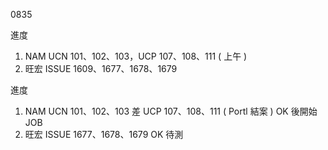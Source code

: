 0835

進度

1. NAM UCN 101、102、103，UCP 107、108、111 ( 上午 )
2. 旺宏 ISSUE 1609、1677、1678、1679

進度

1. NAM UCN 101、102、103 差 UCP 107、108、111 ( Portl 結案 ) OK 後開始 JOB
2. 旺宏 ISSUE 1677、1678、1679 OK 待測
